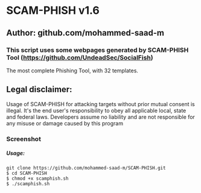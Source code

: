 # SCAM-PHISH v1.6
## Author: github.com/mohammed-saad-m
### This script uses some webpages generated by SCAM-PHISH Tool (https://github.com/UndeadSec/SocialFish)

The most complete Phishing Tool, with 32 templates. 

## Legal disclaimer:
Usage of SCAM-PHISH for attacking targets without prior mutual consent is illegal. It's the end user's responsibility to obey all applicable local, state and federal laws. Developers assume no liability and are not responsible for any misuse or damage caused by this program 

### Screenshot



##### Usage:
```
git clone https://github.com/mohammed-saad-m/SCAM-PHISH.git
$ cd SCAM-PHISH
$ chmod +x scamphish.sh
$ ./scamphish.sh
```

